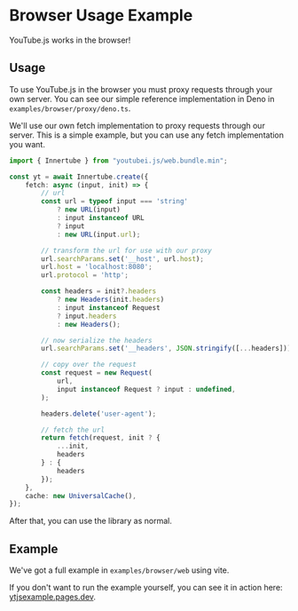 # Browser Usage Example

YouTube.js works in the browser!

## Usage

To use YouTube.js in the browser you must proxy requests through your own server. You can see our simple reference implementation in Deno in `examples/browser/proxy/deno.ts`.

We'll use our own fetch implementation to proxy requests through our server. This is a simple example, but you can use any fetch implementation you want.

```ts
import { Innertube } from "youtubei.js/web.bundle.min";

const yt = await Innertube.create({
    fetch: async (input, init) => {
        // url
        const url = typeof input === 'string'
            ? new URL(input)
            : input instanceof URL
            ? input
            : new URL(input.url);

        // transform the url for use with our proxy
        url.searchParams.set('__host', url.host);
        url.host = 'localhost:8080';
        url.protocol = 'http';

        const headers = init?.headers
            ? new Headers(init.headers)
            : input instanceof Request
            ? input.headers
            : new Headers();

        // now serialize the headers
        url.searchParams.set('__headers', JSON.stringify([...headers]));

        // copy over the request
        const request = new Request(
            url,
            input instanceof Request ? input : undefined,
        );

        headers.delete('user-agent');

        // fetch the url
        return fetch(request, init ? {
            ...init,
            headers
        } : {
            headers
        });
    },
    cache: new UniversalCache(),
});
```

After that, you can use the library as normal.

## Example

We've got a full example in `examples/browser/web` using vite.

If you don't want to run the example yourself, you can see it in action here: [ytjsexample.pages.dev](https://ytjsexample.pages.dev/).